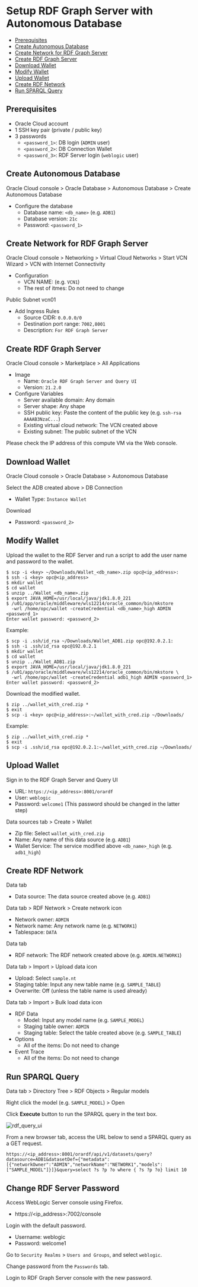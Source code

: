 # Setup RDF Graph Server with Autonomous Database

- [Prerequisites](#Prerequisites)
- [Create Autonomous Database](#Create-Autonomous-Database)
- [Create Network for RDF Graph Server](#Create-Network-for-RDF-Graph-Server)
- [Create RDF Graph Server](#Create-RDF-Graph-Server)
- [Download Wallet](#Download-Wallet)
- [Modify Wallet](#Modify-Wallet)
- [Upload Wallet](#Upload-Wallet)
- [Create RDF Network](#Create-RDF-Network)
- [Run SPARQL Query](#Run-SPARQL-Query)

## Prerequisites

- Oracle Cloud account
- 1 SSH key pair (private / public key)
- 3 passwords
  - `<password_1>`: DB login (`ADMIN` user)
  - `<password_2>`: DB Connection Wallet
  - `<password_3>`: RDF Server login (`weblogic` user)

## Create Autonomous Database

Oracle Cloud console > Oracle Database > Autonomous Database > Create Autonomous Database

- Configure the database
  - Database name: `<db_name>` (e.g. `ADB1`)
  - Database version: `21c` 
  - Password: `<password_1>`

## Create Network for RDF Graph Server

Oracle Cloud console > Networking > Virtual Cloud Networks > Start VCN Wizard > VCN with Internet Connectivity

- Configuration
  - VCN NAME: (e.g. `VCN1`)
  - The rest of itmes: Do not need to change

Public Subnet vcn01

- Add Ingress Rules
  - Source CIDR: `0.0.0.0/0`
  - Destination port range: `7002,8001`
  - Description: `For RDF Graph Server`

## Create RDF Graph Server

Oracle Cloud console > Marketplace > All Applications

- Image
  - Name: `Oracle RDF Graph Server and Query UI`
  - Version: `21.2.0`
- Configure Variables
  - Server available domain: Any domain
  - Server shape: Any shape
  - SSH public key: Paste the content of the public key (e.g. `ssh-rsa AAAAB3NzaC...`)
  - Existing virtual cloud network: The VCN created above
  - Existing subnet: The public subnet of the VCN

Please check the IP address of this compute VM via the Web console.

## Download Wallet

Oracle Cloud console > Oracle Database > Autonomous Database

Select the ADB created above > DB Connection

- Wallet Type: `Instance Wallet`

Download

- Password: `<password_2>`

## Modify Wallet

Upload the wallet to the RDF Server and run a script to add the user name and password to the wallet.
```
$ scp -i <key> ~/Downloads/Wallet_<db_name>.zip opc@<ip_address>:
$ ssh -i <key> opc@<ip_address>
$ mkdir wallet
$ cd wallet
$ unzip ../Wallet_<db_name>.zip
$ export JAVA_HOME=/usr/local/java/jdk1.8.0_221
$ /u01/app/oracle/middleware/wls12214/oracle_common/bin/mkstore
  -wrl /home/opc/wallet -createCredential <db_name>_high ADMIN <password_1>
Enter wallet password: <password_2>
```

Example:
```
$ scp -i .ssh/id_rsa ~/Downloads/Wallet_ADB1.zip opc@192.0.2.1:
$ ssh -i .ssh/id_rsa opc@192.0.2.1
$ mkdir wallet
$ cd wallet
$ unzip ../Wallet_ADB1.zip
$ export JAVA_HOME=/usr/local/java/jdk1.8.0_221
$ /u01/app/oracle/middleware/wls12214/oracle_common/bin/mkstore \
  -wrl /home/opc/wallet -createCredential adb1_high ADMIN <password_1>
Enter wallet password: <password_2>
```

Download the modified wallet.
```
$ zip ../wallet_with_cred.zip *
$ exit
$ scp -i <key> opc@<ip_address>:~/wallet_with_cred.zip ~/Downloads/
```

Example:
```
$ zip ../wallet_with_cred.zip *
$ exit
$ scp -i .ssh/id_rsa opc@192.0.2.1:~/wallet_with_cred.zip ~/Downloads/
```

## Upload Wallet

Sign in to the RDF Graph Server and Query UI

- URL: `https://<ip_address>:8001/orardf`
- User: `weblogic`
- Password: `welcome1` (This password should be changed in the latter step)

Data sources tab > Create > Wallet

- Zip file: Select `wallet_with_cred.zip`
- Name: Any name of this data source (e.g. `ADB1`)
- Wallet Service: The service modified above `<db_name>_high` (e.g. `adb1_high`)

## Create RDF Network

Data tab

- Data source: The data source created above (e.g. `ADB1`)

Data tab > RDF Network > Create network icon

- Network owner: `ADMIN`
- Network name: Any network name (e.g. `NETWORK1`)
- Tablespace: `DATA`

Data tab

- RDF network: The RDF network created above (e.g. `ADMIN.NETWORK1`)

Data tab > Import > Upload data icon

- Upload: Select `sample.nt`
- Staging table: Input any new table name (e.g. `SAMPLE_TABLE`)
- Overwrite: Off (unless the table name is used already)

Data tab > Import > Bulk load data icon

- RDF Data
  - Model: Input any model name (e.g. `SAMPLE_MODEL`)
  - Staging table owner: `ADMIN`
  - Staging table: Select the table created above (e.g. `SAMPLE_TABLE`)
- Options
  - All of the items: Do not need to change
- Event Trace
  - All of the items: Do not need to change

## Run SPARQL Query

Data tab > Directory Tree > RDF Objects > Regular models

Right click the model (e.g. `SAMPLE_MODEL`) > Open

Click **Execute** button to run the SPARQL query in the text box.

![rdf_query_ui](https://user-images.githubusercontent.com/4862919/122530814-d8a08f80-d059-11eb-9728-2d8bbbbd763b.jpg)

From a new browser tab, access the URL below to send a SPARQL query as a GET request.

```
https://<ip_address>:8001/orardf/api/v1/datasets/query?datasource=ADB1&datasetDef={"metadata":[{"networkOwner":"ADMIN","networkName":"NETWORK1","models":["SAMPLE_MODEL"]}]}&query=select ?s ?p ?o where { ?s ?p ?o} limit 10
```

## Change RDF Server Password

Access WebLogic Server console using Firefox.

- https://<ip_address>:7002/console

Login with the default password.

- Username: weblogic
- Password: welcome1

Go to `Security Realms` > `Users and Groups`, and select `weblogic`.

Change password from the `Passwords` tab.

Login to RDF Graph Server console with the new password.
